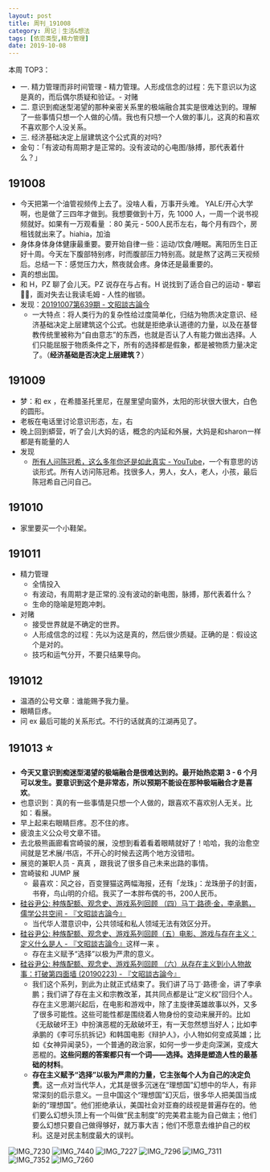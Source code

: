 ```yaml
---
layout: post
title: 周刊_191008
category: 周记｜生活&想法
tags: [依恋类型,精力管理]
date: 2019-10-08
---
```


本周 TOP3：
- 一. 精力管理而非时间管理 - 精力管理。人形成信念的过程：先下意识以为这是真的，而后偶尔质疑和验证。- 对赌
- 二. 意识到痴迷型渴望的那种亲密关系里的极端融合其实是很难达到的。理解了一些事情只想一个人做的心情。我也有只想一个人做的事儿，这真的和喜欢不喜欢那个人没关系。
- 三. 经济基础决定上层建筑这个公式真的对吗?
- 金句：「有波动有周期才是正常的。没有波动的心电图/脉搏，那代表着什么？」

  
##  191008
- 今天把第一个油管视频传上去了。没啥人看，万事开头难。 YALE/开心大学啊，也是做了三四年才做到。我想要做到十万，先 1000 人，一周一个说书视频就好。如果有一万观看量 ：80 美元 - 500人民币左右，每个月有四个，房租钱就出来了。hiahia，加油
- 身体身体身体健康最重要。要开始自律一些：运动/饮食/睡眠。离阳历生日正好十周。今天左下腹部特别疼，时而腹部压力特别高。就是熬了这两三天视频后。总结一下：感觉压力大，熬夜就会疼。身体还是最重要的。
- 真的想出国。
- 和 H，PZ 聊了会儿天。PZ 说存在与占有。H 说找到了适合自己的运动 - 攀岩🧗‍♂️，面对失去让我读毛姆 - 人性的枷锁。
- 发现：[20191007第639期 - 文昭談古論今](https://www.wenzhao.ca/2019/10/07/%e7%81%ab%e7%ae%ad%e9%98%9f%e7%bb%8f%e7%90%86%e6%8c%ba%e9%a6%99%e6%b8%af%e8%a2%ab%e9%80%bc%e9%81%93%e6%ad%89%ef%bc%8c%e4%ba%ba%e5%a4%a7%e5%a7%94%e5%91%98%e9%95%bf%e5%ba%a7%e9%a9%be/)
    - 一大特点：将人类行为的复杂性给过度简单化，归结为物质决定意识、经济基础决定上层建筑这个公式。也就是拒绝承认道德的力量，以及在基督教传统里被称为“自由意志”的东西，也就是否认了人有能力做出选择。人们只能屈服于物质条件之下，所有的选择都是假象，都是被物质力量决定了。（**经济基础是否决定上层建筑？**）

## 191009
- 梦：和 ex ，在希腊圣托里尼，在屋里望向窗外，太阳的形状很大很大，白色的圆形。
- 老板在电话里讨论意识形态，左，右
- 晚上回到蟒营，听了会儿大妈的话，概念的内延和外展，大妈是和sharon一样都是有能量的人
- 发现
    - [所有人问陈冠希，这么多年你还是如此真实 - YouTube](https://www.youtube.com/watch?v=EWhrrXgk00g)，一个有意思的访谈形式。所有人访问陈冠希。找很多人，男人，女人，老人，小孩，最后陈冠希自己问自己。
    
##  191010
- 家里要买一个小鞋架。

## 191011
- 精力管理
  - 全情投入
  - 有波动，有周期才是正常的.没有波动的新电图，脉搏，那代表着什么？
  - 生命的隐喻是短跑冲刺。
- 对赌
  - 接受世界就是不确定的世界。
  - 人形成信念的过程：先以为这是真的，然后很少质疑。正确的是：假设这个是对的。
  - 技巧和运气分开，不要只结果导向。 
   
## 191012
  - 温酒的公号文章：谁能赐予我力量。
  - 眼睛巨疼。
  - 问 ex 最后可能的关系形式。不行的话就真的江湖再见了。
  
## 191013 ⭐️
  - **今天又意识到痴迷型渴望的极端融合是很难达到的。最开始热恋期 3 - 6 个月可以发生。要意识到这个是非常态，所以预期不能设在那种极端融合才是喜欢**。
  - 也意识到：真的有一些事情是只想一个人做的，跟喜欢不喜欢别人无关。比如：看展。
  - 早上起来右眼睛巨疼。忍不住的疼。
  - 疲浪主义公众号文章不错。
  - 去北极熊画廊看宫崎骏的展，没想到看着看着眼睛就好了！哈哈，我的治愈空间就是艺术展/书店，不开心的时候去这两个地方没错啦。
  - 展览的兼职人员 - 真真 ，跟我说了很多自己未来出路的事情。
  - 宫崎骏和 JUMP 展
    - 最喜欢：风之谷，百变狸猫这两幅海报，还有「龙珠」：龙珠册子的封面，书脊，鸟山明的介绍。我买了一本胖布偶的书，200人民币。
  - [硅谷尹公: 种族配额、观念史、游戏系列回顾 （四）马丁·路德·金，李承鹏，儒学公共空间 - 『文昭談古論今』](https://www.wenzhao.ca/2019/02/09/%e7%a1%85%e8%b0%b7%e5%b0%b9%e5%85%ac-%e7%a7%8d%e6%97%8f%e9%85%8d%e9%a2%9d%e3%80%81%e8%a7%82%e5%bf%b5%e5%8f%b2%e3%80%81%e6%b8%b8%e6%88%8f%e7%b3%bb%e5%88%97%e5%9b%9e%e9%a1%be-%ef%bc%88%e5%9b%9b/)
    - 当代华人潜意识中，公共领域和私人领域无法有效区分开。
  - [硅谷尹公: 种族配额、观念史、游戏系列回顾（五）电影、游戏与存在主义：定义什么是人 - 『文昭談古論今』](https://www.wenzhao.ca/2019/02/16/%e7%a1%85%e8%b0%b7%e5%b0%b9%e5%85%ac-%e7%a7%8d%e6%97%8f%e9%85%8d%e9%a2%9d%e3%80%81%e8%a7%82%e5%bf%b5%e5%8f%b2%e3%80%81%e6%b8%b8%e6%88%8f%e7%b3%bb%e5%88%97%e5%9b%9e%e9%a1%be%ef%bc%88%e4%ba%94%ef%bc%89/)这样一来 。
    - 存在主义赋予“选择”以极为严肃的意义。
  - [硅谷尹公: 种族配额、观念史、游戏系列回顾 （六）从存在主义到小人物故事：打破第四面墙 (20190223) - 『文昭談古論今』](https://www.wenzhao.ca/2019/02/23/%e7%a1%85%e8%b0%b7%e5%b0%b9%e5%85%ac-%e7%a7%8d%e6%97%8f%e9%85%8d%e9%a2%9d%e3%80%81%e8%a7%82%e5%bf%b5%e5%8f%b2%e3%80%81%e6%b8%b8%e6%88%8f%e7%b3%bb%e5%88%97%e5%9b%9e%e9%a1%be-%ef%bc%88%e5%85%ad/)
    - 我们这个系列，到此为止就正式结束了。我们讲了马丁·路德·金，讲了李承鹏；我们讲了存在主义和宗教改革，其共同点都是让“定义权”回归个人。存在主义思潮兴起后，在电影和游戏中，除了主旋律英雄故事以外，又多了很多可能性。这些可能性都是围绕着人物身份的变动来展开的。比如《无敌破坏王》中扮演恶棍的无敌破坏王，有一天忽然想当好人；比如李承鹏的《李可乐抗拆记》和韩国电影《辩护人》，小人物如何变成英雄；比如《女神异闻录5》，一个普通的政治家，如何一步一步走向深渊，变成大恶棍的。**这些问题的答案都只有一个词——选择。选择是塑造人性的最基础的材料**。
    - **存在主义赋予“选择”以极为严肃的力量，它主张每个人为自己的决定负责**。这一点对当代华人，尤其是很多沉迷在“理想国”幻想中的华人，有非常深刻的启示意义。一旦中国这个“理想国”幻灭后，很多华人把美国当成新的“理想国”。他们拒绝承认，美国社会对亚裔的歧视是普遍存在的。他们要么幻想头顶上有一个叫做“民主制度”的完美君主能为自己做主；他们要么幻想只要自己做得够好，就万事大吉；他们不愿意去维护自己的权利。这是对民主制度最大的误判。
    
![IMG_7230](https://user-images.githubusercontent.com/20737239/66832876-54952b00-ef8d-11e9-8e74-67dc0d597be6.jpg)
![IMG_7440](https://user-images.githubusercontent.com/20737239/66832319-4692da80-ef8c-11e9-917d-6b2ebb869a54.jpg)
![IMG_7227](https://user-images.githubusercontent.com/20737239/66832878-55c65800-ef8d-11e9-822f-fa40b5b50332.jpg)
![IMG_7296](https://user-images.githubusercontent.com/20737239/66832877-552dc180-ef8d-11e9-838c-612cf4f0e7c5.jpg)
![IMG_7311](https://user-images.githubusercontent.com/20737239/66832882-57901b80-ef8d-11e9-919f-968041927881.jpg)
![IMG_7352](https://user-images.githubusercontent.com/20737239/66832322-472b7100-ef8c-11e9-9a70-37b222bb3cdc.jpg)
![IMG_7260](https://user-images.githubusercontent.com/20737239/66832881-565eee80-ef8d-11e9-9688-f7d794301377.jpg)


